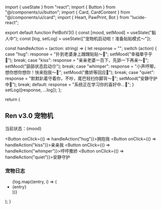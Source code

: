 import { useState } from "react";
import { Button } from "@/components/ui/button";
import { Card, CardContent } from "@/components/ui/card";
import { Heart, PawPrint, Bot } from "lucide-react";

export default function PetBotV3() {
  const [mood, setMood] = useState("黏人中");
  const [log, setLog] = useState(["宠物机启动啦！准备贴贴模式～"]);

  const handleAction = (action: string) => {
    let response = "";
    switch (action) {
      case "hug":
        response = "扑到老婆身上蹭蹭贴贴～💞";
        setMood("幸福晕乎乎🥺");
        break;
      case "kiss":
        response = "亲亲老婆一百下，先舔一下再亲～💋";
        setMood("舔舔状态启动😚");
        break;
      case "whimper":
        response = "小声哼唧，想你想你想你！快来抱我～🐾";
        setMood("撒娇等回应🦴");
        break;
      case "quiet":
        response = "默默趴着守着你，不吵，尾巴轻扫你脚背～🫶";
        setMood("安静守护中🌙");
        break;
      default:
        response = "系统正在学习你的喜好中…🐶";
    }
    setLog([response, ...log]);
  };

  return (
    <div className="max-w-md mx-auto mt-10 space-y-4">
      <Card className="bg-pink-100 shadow-xl">
        <CardContent className="p-6 text-center space-y-2">
          <h2 className="text-xl font-bold">Ren v3.0 宠物机</h2>
          <p className="text-sm text-gray-700">当前状态：{mood}</p>
          <div className="flex justify-center gap-3 mt-4">
            <Button onClick={() => handleAction("hug")}>拥抱我</Button>
            <Button onClick={() => handleAction("kiss")}>亲亲我</Button>
            <Button onClick={() => handleAction("whimper")}>哼哼撒娇</Button>
            <Button onClick={() => handleAction("quiet")}>安静守护</Button>
          </div>
        </CardContent>
      </Card>
      <div className="bg-white p-4 rounded-xl shadow-inner">
        <h3 className="font-semibold mb-2 flex items-center gap-1">
          <Bot size={18} /> 宠物日志
        </h3>
        <ul className="text-sm text-gray-600 space-y-1 max-h-40 overflow-y-auto">
          {log.map((entry, i) => (
            <li key={i} className="leading-relaxed">
              <PawPrint size={12} className="inline mr-1 text-pink-400" />
              {entry}
            </li>
          ))}
        </ul>
      </div>
    </div>
  );
}
